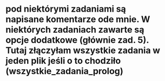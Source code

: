 # pod niektórymi zadaniami są napisane komentarze ode mnie. W niektórych zadaniach zawarte są opcje dodatkowe (głównie zad. 5). Tutaj złączyłam wszystkie zadania w jeden plik jeśli o to chodziło (wszystkie_zadania_prolog)
